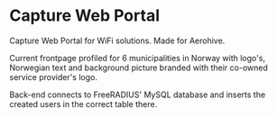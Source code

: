 # Capture Web Portal

Capture Web Portal for WiFi solutions. Made for Aerohive.

Current frontpage profiled for 6 municipalities in Norway with logo's, Norwegian text and background picture branded with their co-owned service provider's logo.

Back-end connects to FreeRADIUS' MySQL database and inserts the created users in the correct table there.
